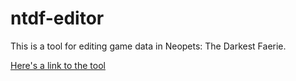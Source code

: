 
# ntdf-editor

This is a tool for editing game data in Neopets: The Darkest Faerie.

[Here's a link to the tool](https://monster860.github.io/ntdf-editor/)
